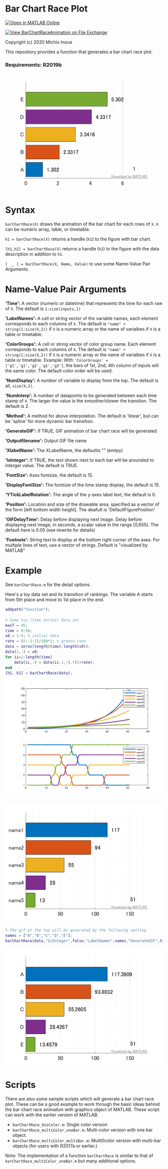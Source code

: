 # Bar Chart Race Plot

[![Open in MATLAB Online](https://www.mathworks.com/images/responsive/global/open-in-matlab-online.svg)](https://matlab.mathworks.com/open/github/v1?repo=minoue-xx/BarChartRaceAnimation)

[![View BarChartRaceAnimation on File Exchange](https://www.mathworks.com/matlabcentral/images/matlab-file-exchange.svg)](https://jp.mathworks.com/matlabcentral/fileexchange/75167-barchartraceanimation)

Copyright (c) 2020 Michio Inoue




This repository provides a function that generates a bar chart race plot.


### Requirements: R2019b


![image_0.png](README_images/image_0.png)


  
# Syntax


`barChartRace(X)` draws the animation of the bar chart for each rows of `X`. `X` can be numeric array, table, or timetable.




`h1 = barChartRace(X)` returns a handle (`h1`) to the figure with bar chart.




`[h1,h2] = barChartRace(X)` returns a handle (`h2`) to the figure with the data description in addition to `h1`.




`[ __ ] = barChartRace(X, Name, Value)` to use some Name-Value Pair Arguments.


  
# Name-Value Pair Arguments


**'Time':** A vector (numeric or datetime) that represents the time for each raw of `X`. The  default is `1:size(inputs,1)`




**'LabelNames':** A cell or string vector of the variable names, each element corresponds to each columns of `X`. The default is `"name" + string(1:size(X,2))` if `X` is a numeric array or the name of varialbes if `X` is a table or timetable.




**'ColorGroups':** A cell or string vector of color group name. Each element corresponds to each columns of `X`. The default is `"name" + string(1:size(X,2))` if `X` is a numeric array or the name of varialbes if `X` is a table or timetable. Example: With `'ColorGroups' = ['g1','g1','g2','g1','g2']`, the bars of 1st, 2nd, 4th column of inputs will the same color. The default color order will be used.




**'NumDisplay':** A number of variable to display from the top. The default is all, `size(X,2)`.




**'NumInterp':** A number of datapoints to be generated between each time stamp of `X`. The larger the value is the smoother/slower the transtion. The default is 2.




**'Method':** A method for above interpolation. The default is 'linear', but can be 'spline' for more dynamic bar transition.




**'GenerateGIF':** If TRUE, GIF animation of bar chart race will be generated.




**'Outputfilename':** Output GIF file name




**'XlabelName':** The XLabelName, the defaultis "" (emtpy)




**'IsInteger':** If TRUE, the text shown next to each bar will be arounded to interger value. The default is TRUE.




**'FontSize':** Axes fontsize, the default is 15.




**'DisplayFontSize':** The fontsize of the time stamp display, the default is 15.




**'YTickLabelRotation':** The angle of the y-axes label text, the default is 0.




**'Position':** Location and size of the drawable area, specified as a vector of the form [left bottom width height]. The deafult is 'DefaultFigurePosition'




**'GIFDelayTime':** Delay before displaying next image. Delay before displaying next image, in seconds, a scalar value in the range [0,655]. The default here is 0.05 (see imwrite for details)




**'Footnote':** String text to display at the bottom right corner of the axes. For multiple lines of text, use a vector of strings. Default is "visualized by MATLAB"


  
# Example


See `barChartRace.m` for the detail options.




Here's a toy data set and its transition of rankings. The variable A starts from 5th place and move to 1st place in the end.


```matlab
addpath("function");

% Some toy (time series) data set
maxT = 45;
time = 0:50;
x0 = 1:5; % initial data
rate = (5:-1:1)/100*2; % growth rate
data = zeros(length(time),length(x0));
data(1,:) = x0;
for ii=2:length(time)
    data(ii,:) = data(ii-1,:).*(1+rate);
end
[h1, h2] = barChartRace(data);
```

![figure_0.png](README_images/figure_0.png)


![figure_1.png](README_images/figure_1.png)

```matlab
% The gif at the top will be generated by the following setting
names = ["A","B","C","D","E"];
barChartRace(data,"IsInteger",false,"LabelNames",names,"GenerateGIF",true);
```

![figure_2.png](README_images/figure_2.png)

  
# Scripts


There are also some sample scripts which will generate a bar chart race plot. These can be a good example to work through the basic ideas behind the bar chart race animation with graphics object of MATLAB. These script can work with the earlier version of MATLAB.



   -  `barChartRace_UniColor.m`: Single color version 
   -  `barChartRace_multiColor_oneBar.m`: Multi-color version with one bar object. 
   -  `barChartRace_multiColor_multiBar.m`: Multi0color version with multi-bar objects (for users with R2017a or earlier.) 



Note: The implementation of a function `barChartRace` is similar to that of `barChartRace_multiColor_oneBar.m` but many additional options.


